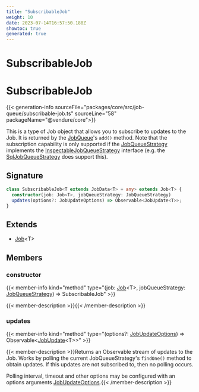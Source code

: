 ```yaml
---
title: "SubscribableJob"
weight: 10
date: 2023-07-14T16:57:50.188Z
showtoc: true
generated: true
---
```

<!-- This file was generated from the Vendure source. Do not modify. Instead, re-run the "docs:build" script -->

# SubscribableJob
<div class="symbol">


# SubscribableJob

{{< generation-info sourceFile="packages/core/src/job-queue/subscribable-job.ts" sourceLine="58" packageName="@vendure/core">}}

This is a type of Job object that allows you to subscribe to updates to the Job. It is returned
by the <a href='/typescript-api/job-queue/#jobqueue'>JobQueue</a>'s `add()` method. Note that the subscription capability is only supported
if the <a href='/typescript-api/job-queue/job-queue-strategy#jobqueuestrategy'>JobQueueStrategy</a> implements the <a href='/typescript-api/job-queue/inspectable-job-queue-strategy#inspectablejobqueuestrategy'>InspectableJobQueueStrategy</a> interface (e.g.
the <a href='/typescript-api/job-queue/sql-job-queue-strategy#sqljobqueuestrategy'>SqlJobQueueStrategy</a> does support this).

## Signature

```TypeScript
class SubscribableJob<T extends JobData<T> = any> extends Job<T> {
  constructor(job: Job<T>, jobQueueStrategy: JobQueueStrategy)
  updates(options?: JobUpdateOptions) => Observable<JobUpdate<T>>;
}
```
## Extends

 * <a href='/typescript-api/job-queue/job#job'>Job</a>&#60;T&#62;


## Members

### constructor

{{< member-info kind="method" type="(job: <a href='/typescript-api/job-queue/job#job'>Job</a>&#60;T&#62;, jobQueueStrategy: <a href='/typescript-api/job-queue/job-queue-strategy#jobqueuestrategy'>JobQueueStrategy</a>) => SubscribableJob"  >}}

{{< member-description >}}{{< /member-description >}}

### updates

{{< member-info kind="method" type="(options?: <a href='/typescript-api/job-queue/types#jobupdateoptions'>JobUpdateOptions</a>) => Observable&#60;<a href='/typescript-api/job-queue/types#jobupdate'>JobUpdate</a>&#60;T&#62;&#62;"  >}}

{{< member-description >}}Returns an Observable stream of updates to the Job. Works by polling the current JobQueueStrategy's `findOne()` method
to obtain updates. If this updates are not subscribed to, then no polling occurs.

Polling interval, timeout and other options may be configured with an options arguments <a href='/typescript-api/job-queue/types#jobupdateoptions'>JobUpdateOptions</a>.{{< /member-description >}}


</div>
